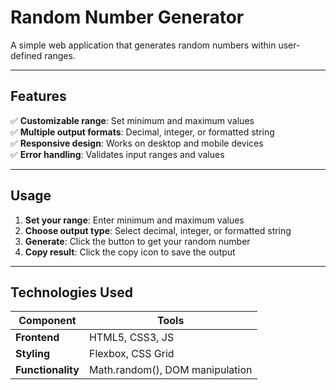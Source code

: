 # Random Number Generator  
A simple web application that generates random numbers within user-defined ranges.  

---

## Features  
✅ **Customizable range**: Set minimum and maximum values  
✅ **Multiple output formats**: Decimal, integer, or formatted string  
✅ **Responsive design**: Works on desktop and mobile devices  
✅ **Error handling**: Validates input ranges and values  

---

## Usage  
1. **Set your range**: Enter minimum and maximum values  
2. **Choose output type**: Select decimal, integer, or formatted string  
3. **Generate**: Click the button to get your random number  
4. **Copy result**: Click the copy icon to save the output  

---

## Technologies Used  
| Component       | Tools               |  
|-----------------|---------------------|  
| **Frontend**    | HTML5, CSS3, JS     |  
| **Styling**     | Flexbox, CSS Grid   |  
| **Functionality**| Math.random(), DOM manipulation |
